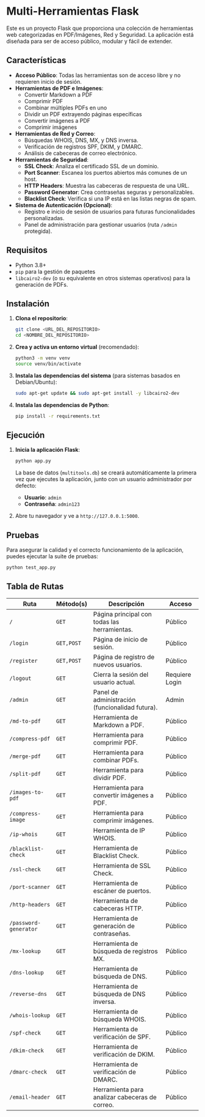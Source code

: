 # Multi-Herramientas Flask

Este es un proyecto Flask que proporciona una colección de herramientas web categorizadas en PDF/Imágenes, Red y Seguridad. La aplicación está diseñada para ser de acceso público, modular y fácil de extender.

## Características

- **Acceso Público**: Todas las herramientas son de acceso libre y no requieren inicio de sesión.
- **Herramientas de PDF e Imágenes**:
  - Convertir Markdown a PDF
  - Comprimir PDF
  - Combinar múltiples PDFs en uno
  - Dividir un PDF extrayendo páginas específicas
  - Convertir imágenes a PDF
  - Comprimir imágenes
- **Herramientas de Red y Correo**:
  - Búsquedas WHOIS, DNS, MX, y DNS inversa.
  - Verificación de registros SPF, DKIM, y DMARC.
  - Análisis de cabeceras de correo electrónico.
- **Herramientas de Seguridad**:
  - **SSL Check**: Analiza el certificado SSL de un dominio.
  - **Port Scanner**: Escanea los puertos abiertos más comunes de un host.
  - **HTTP Headers**: Muestra las cabeceras de respuesta de una URL.
  - **Password Generator**: Crea contraseñas seguras y personalizables.
  - **Blacklist Check**: Verifica si una IP está en las listas negras de spam.
- **Sistema de Autenticación (Opcional)**:
  - Registro e inicio de sesión de usuarios para futuras funcionalidades personalizadas.
  - Panel de administración para gestionar usuarios (ruta `/admin` protegida).

## Requisitos

- Python 3.8+
- `pip` para la gestión de paquetes
- `libcairo2-dev` (o su equivalente en otros sistemas operativos) para la generación de PDFs.

## Instalación

1.  **Clona el repositorio**:
    ```bash
    git clone <URL_DEL_REPOSITORIO>
    cd <NOMBRE_DEL_REPOSITORIO>
    ```

2.  **Crea y activa un entorno virtual** (recomendado):
    ```bash
    python3 -m venv venv
    source venv/bin/activate
    ```

3.  **Instala las dependencias del sistema** (para sistemas basados en Debian/Ubuntu):
    ```bash
    sudo apt-get update && sudo apt-get install -y libcairo2-dev
    ```

4.  **Instala las dependencias de Python**:
    ```bash
    pip install -r requirements.txt
    ```

## Ejecución

1.  **Inicia la aplicación Flask**:
    ```bash
    python app.py
    ```
    La base de datos (`multitools.db`) se creará automáticamente la primera vez que ejecutes la aplicación, junto con un usuario administrador por defecto:
    - **Usuario**: `admin`
    - **Contraseña**: `admin123`

2.  Abre tu navegador y ve a `http://127.0.0.1:5000`.

## Pruebas

Para asegurar la calidad y el correcto funcionamiento de la aplicación, puedes ejecutar la suite de pruebas:

```bash
python test_app.py
```

## Tabla de Rutas

| Ruta                   | Método(s) | Descripción                                       | Acceso    |
| ---------------------- | --------- | ------------------------------------------------- | --------- |
| `/`                    | `GET`     | Página principal con todas las herramientas.      | Público   |
| `/login`               | `GET,POST`| Página de inicio de sesión.                       | Público   |
| `/register`            | `GET,POST`| Página de registro de nuevos usuarios.            | Público   |
| `/logout`              | `GET`     | Cierra la sesión del usuario actual.              | Requiere Login |
| `/admin`               | `GET`     | Panel de administración (funcionalidad futura).   | Admin     |
| `/md-to-pdf`           | `GET`     | Herramienta de Markdown a PDF.                    | Público   |
| `/compress-pdf`        | `GET`     | Herramienta para comprimir PDF.                   | Público   |
| `/merge-pdf`           | `GET`     | Herramienta para combinar PDFs.                   | Público   |
| `/split-pdf`           | `GET`     | Herramienta para dividir PDF.                     | Público   |
| `/images-to-pdf`       | `GET`     | Herramienta para convertir imágenes a PDF.        | Público   |
| `/compress-image`      | `GET`     | Herramienta para comprimir imágenes.              | Público   |
| `/ip-whois`            | `GET`     | Herramienta de IP WHOIS.                          | Público   |
| `/blacklist-check`     | `GET`     | Herramienta de Blacklist Check.                   | Público   |
| `/ssl-check`           | `GET`     | Herramienta de SSL Check.                         | Público   |
| `/port-scanner`        | `GET`     | Herramienta de escáner de puertos.                | Público   |
| `/http-headers`        | `GET`     | Herramienta de cabeceras HTTP.                    | Público   |
| `/password-generator`  | `GET`     | Herramienta de generación de contraseñas.         | Público   |
| `/mx-lookup`           | `GET`     | Herramienta de búsqueda de registros MX.          | Público   |
| `/dns-lookup`          | `GET`     | Herramienta de búsqueda de DNS.                   | Público   |
| `/reverse-dns`         | `GET`     | Herramienta de búsqueda de DNS inversa.           | Público   |
| `/whois-lookup`        | `GET`     | Herramienta de búsqueda WHOIS.                    | Público   |
| `/spf-check`           | `GET`     | Herramienta de verificación de SPF.               | Público   |
| `/dkim-check`          | `GET`     | Herramienta de verificación de DKIM.              | Público   |
| `/dmarc-check`         | `GET`     | Herramienta de verificación de DMARC.             | Público   |
| `/email-header`        | `GET`     | Herramienta para analizar cabeceras de correo.    | Público   |